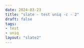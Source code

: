 ```yaml
---
date: 2024-03-23
title: "slate - test uniq -c - 2"
draft: false
tags:
- test
- uniq
layout: "slate2"
---
```


